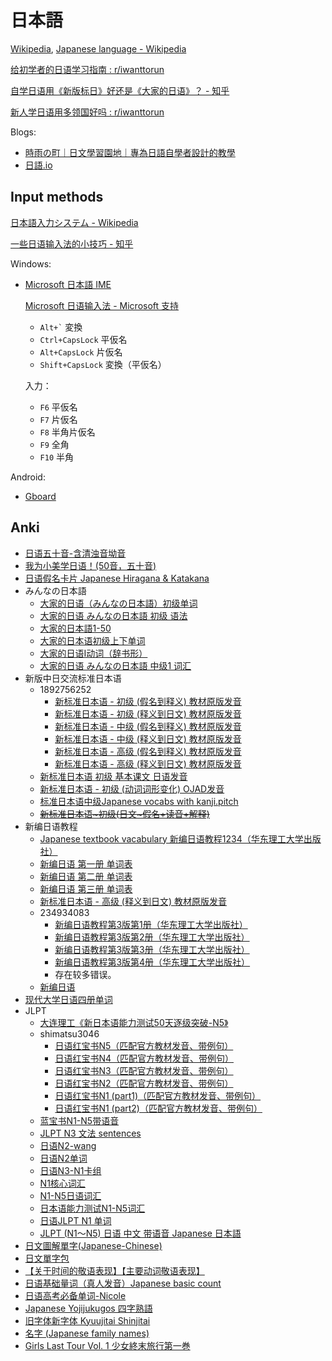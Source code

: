 # 日本語
[Wikipedia](https://ja.wikipedia.org/wiki/%E6%97%A5%E6%9C%AC%E8%AA%9E), [Japanese language - Wikipedia](https://en.wikipedia.org/wiki/Japanese_language)

[给初学者的日语学习指南 : r/iwanttorun](https://www.reddit.com/r/iwanttorun/comments/uxhecr/%E7%BB%99%E5%88%9D%E5%AD%A6%E8%80%85%E7%9A%84%E6%97%A5%E8%AF%AD%E5%AD%A6%E4%B9%A0%E6%8C%87%E5%8D%97/)

[自学日语用《新版标日》好还是《大家的日语》？ - 知乎](https://www.zhihu.com/question/21475261)

[新人学日语用多领国好吗 : r/iwanttorun](https://www.reddit.com/r/iwanttorun/comments/vghy83/%E6%96%B0%E4%BA%BA%E5%AD%A6%E6%97%A5%E8%AF%AD%E7%94%A8%E5%A4%9A%E9%A2%86%E5%9B%BD%E5%A5%BD%E5%90%97/)

Blogs:
- [時雨の町｜日文學習園地｜專為日語自學者設計的教學](https://www.sigure.tw/)
- [日語.io](https://riyu.io/)

## Input methods
[日本語入力システム - Wikipedia](https://ja.wikipedia.org/wiki/%E6%97%A5%E6%9C%AC%E8%AA%9E%E5%85%A5%E5%8A%9B%E3%82%B7%E3%82%B9%E3%83%86%E3%83%A0)

[一些日语输入法的小技巧 - 知乎](https://zhuanlan.zhihu.com/p/95530506)

Windows:
- [Microsoft 日本語 IME](https://support.microsoft.com/ja-jp/windows/microsoft-%E6%97%A5%E6%9C%AC%E8%AA%9E-ime-da40471d-6b91-4042-ae8b-713a96476916)
  
  [Microsoft 日语输入法 - Microsoft 支持](https://support.microsoft.com/zh-cn/windows/microsoft-%E6%97%A5%E8%AF%AD%E8%BE%93%E5%85%A5%E6%B3%95-da40471d-6b91-4042-ae8b-713a96476916)
  - <code>Alt+\`</code> 変換
  - `Ctrl+CapsLock` 平仮名
  - `Alt+CapsLock` 片仮名
  - `Shift+CapsLock` 変換（平仮名）
  
  入力：
  - `F6` 平仮名
  - `F7` 片仮名
  - `F8` 半角片仮名
  - `F9` 全角
  - `F10` 半角

Android:
- [Gboard](https://www.google.co.jp/ime/)

## Anki
- [日语五十音-含清浊音坳音](https://ankiweb.net/shared/info/1596836822)
- [我为小美学日语！(50音，五十音)](https://ankiweb.net/shared/info/1718265506)
- [日语假名卡片 Japanese Hiragana & Katakana](https://ankiweb.net/shared/info/818838757)
- みんなの日本語
  - [大家的日语（みんなの日本語）初级单词](https://ankiweb.net/shared/info/993687610)
  - [大家的日语 みんなの日本語 初级 语法](https://ankiweb.net/shared/info/1709724010)
  - [大家的日本語1-50](https://ankiweb.net/shared/info/110070534)
  - [大家的日本语初级上下单词](https://ankiweb.net/shared/info/714115453)
  - [大家的日语Ⅰ动词（辞书形）](https://ankiweb.net/shared/info/1714715084)
  - [大家的日语 みんなの日本語 中级1 词汇](https://ankiweb.net/shared/info/768045701)
- 新版中日交流标准日本语
  - 1892756252
    - [新标准日本语 - 初级 (假名到释义) 教材原版发音](https://ankiweb.net/shared/info/1939635284)
    - [新标准日本语 - 初级 (释义到日文) 教材原版发音](https://ankiweb.net/shared/info/2051172113)
    - [新标准日本语 - 中级 (假名到释义) 教材原版发音](https://ankiweb.net/shared/info/1892756252)
    - [新标准日本语 - 中级 (释义到日文) 教材原版发音](https://ankiweb.net/shared/info/1285132737)
    - [新标准日本语 - 高级 (假名到释义) 教材原版发音](https://ankiweb.net/shared/info/1899668880)
    - [新标准日本语 - 高级 (释义到日文) 教材原版发音](https://ankiweb.net/shared/info/600812856)
  - [新标准日本语 初级 基本课文 日语发音](https://ankiweb.net/shared/info/662072724)
  - [新标准日本语 - 初级 (动词词形变化) OJAD发音](https://ankiweb.net/shared/info/208058709)
  - [标准日本语中级Japanese vocabs with kanji.pitch](https://ankiweb.net/shared/info/41066563)
  - ~~[新标准日本语~初级(日文~假名+读音+解释)](https://ankiweb.net/shared/info/267085928)~~
- 新编日语教程
  - [Japanese textbook vacabulary 新编日语教程1234（华东理工大学出版社）](https://ankiweb.net/shared/info/1959832307)
  - [新编日语 第一册 单词表](https://ankiweb.net/shared/info/1585040713)
  - [新编日语 第二册 单词表](https://ankiweb.net/shared/info/494792513)
  - [新编日语 第三册 单词表](https://ankiweb.net/shared/info/1926068109)
  - [新标准日本语 - 高级 (释义到日文) 教材原版发音](https://ankiweb.net/shared/info/600812856)
  - 234934083
    - [新编日语教程第3版第1册（华东理工大学出版社）](https://ankiweb.net/shared/info/234934083)
    - [新编日语教程第3版第2册（华东理工大学出版社）](https://ankiweb.net/shared/info/301162961)
    - [新编日语教程第3版第3册（华东理工大学出版社）](https://ankiweb.net/shared/info/556429968)
    - [新编日语教程第3版第4册（华东理工大学出版社）](https://ankiweb.net/shared/info/124214813)
    - 存在较多错误。
  - [新编日语](https://ankiweb.net/shared/info/708870220)
- [现代大学日语四册单词](https://ankiweb.net/shared/info/202198002)
- JLPT
  - [大连理工《新日本语能力测试50天逐级突破-N5》](https://ankiweb.net/shared/info/1354926657)
  - shimatsu3046
    - [日语红宝书N5（匹配官方教材发音、带例句）](https://ankiweb.net/shared/info/452778955)
    - [日语红宝书N4（匹配官方教材发音、带例句）](https://ankiweb.net/shared/info/958705781)
    - [日语红宝书N3（匹配官方教材发音、带例句）](https://ankiweb.net/shared/info/663515780)
    - [日语红宝书N2（匹配官方教材发音、带例句）](https://ankiweb.net/shared/info/1868780661)
    - [日语红宝书N1 (part1)（匹配官方教材发音、带例句）](https://ankiweb.net/shared/info/392724589)
    - [日语红宝书N1 (part2)（匹配官方教材发音、带例句）](https://ankiweb.net/shared/info/692178099)
  - [蓝宝书N1-N5带语音](https://ankiweb.net/shared/info/567126223)
  - [JLPT N3 文法 sentences](https://ankiweb.net/shared/info/1536630155)
  - [日语N2-wang](https://ankiweb.net/shared/info/1070106578)
  - [日语N2单词](https://ankiweb.net/shared/info/1678247535)
  - [日语N3-N1卡组](https://ankiweb.net/shared/info/319731475)
  - [N1核心词汇](https://ankiweb.net/shared/info/1766844636)
  - [N1-N5日语词汇](https://ankiweb.net/shared/info/1727157716)
  - [日本语能力测试N1-N5词汇](https://ankiweb.net/shared/info/584846784)
  - [日语JLPT N1 单词](https://ankiweb.net/shared/info/457927448)
  - [JLPT (N1～N5) 日语 中文 带语音 Japanese 日本語](https://ankiweb.net/shared/info/34073638)
- [日文圖解單字(Japanese-Chinese)](https://ankiweb.net/shared/info/412127859)
- [日文單字包](https://ankiweb.net/shared/info/790781485)
- [【关于时间的敬语表现】【主要动词敬语表现】](https://ankiweb.net/shared/info/1706036667)
- [日语基础量词（真人发音）Japanese basic count](https://ankiweb.net/shared/info/736469296)
- [日语高考必备单词-Nicole](https://ankiweb.net/shared/info/1757662043)
- [Japanese Yojijukugos 四字熟語](https://ankiweb.net/shared/info/1342560157)
- [旧字体新字体 Kyuujitai Shinjitai](https://ankiweb.net/shared/info/1030183555)
- [名字 (Japanese family names)](https://ankiweb.net/shared/info/866711563)
- [Girls Last Tour Vol. 1 少女終末旅行第一巻](https://ankiweb.net/shared/info/1760776780)